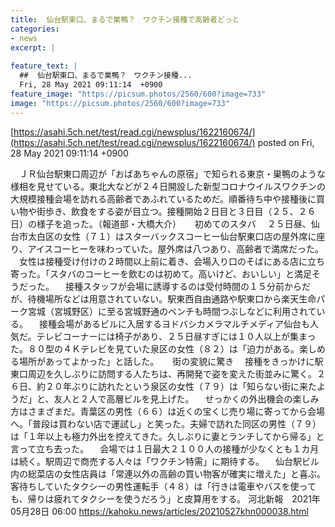 ```yaml
---
title:  仙台駅東口、まるで巣鴨？　ワクチン接種で高齢者どっと  
categories:
- news
excerpt: |
  
feature_text: |
  ##  仙台駅東口、まるで巣鴨？　ワクチン接種...
  Fri, 28 May 2021 09:11:14  +0900
feature_image: "https://picsum.photos/2560/600?image=733"
image: "https://picsum.photos/2560/600?image=733"
---
```


[https://asahi.5ch.net/test/read.cgi/newsplus/1622160674/](https://asahi.5ch.net/test/read.cgi/newsplus/1622160674/)
posted on Fri, 28 May 2021 09:11:14  +0900

<!--more-->

　ＪＲ仙台駅東口周辺が「おばあちゃんの原宿」で知られる東京・巣鴨のような様相を見せている。東北大などが２４日開設した新型コロナウイルスワクチンの大規模接種会場を訪れる高齢者であふれているためだ。順番待ち中や接種後に買い物や街歩き、飲食をする姿が目立つ。接種開始２日目と３日目（２５、２６日）の様子を追った。（報道部・大橋大介） 　 初めてのスタバ 　２５日昼、仙台市太白区の女性（７１）はスターバックスコーヒー仙台駅東口店の屋外席に座り、アイスコーヒーを味わっていた。屋外席は八つあり、高齢者で満席だった。 　女性は接種受け付けの２時間以上前に着き、会場入り口のそばにある店に立ち寄った。「スタバのコーヒーを飲むのは初めて。高いけど、おいしい」と満足そうだった。 　接種スタッフが会場に誘導するのは受付時間の１５分前からだが、待機場所などは用意されていない。駅東西自由通路や駅東口から楽天生命パーク宮城（宮城野区）に至る宮城野通のベンチも時間つぶしなどに利用されている。 　接種会場があるビルに入居するヨドバシカメラマルチメディア仙台も人気だ。テレビコーナーには椅子があり、２５日昼すぎには１０人以上が集まった。８０型の４Ｋテレビを見ていた泉区の女性（８２）は「迫力がある。楽しめる場所があってよかった」と話した。 　 街の変貌に驚き 　接種をきっかけに駅東口周辺を久しぶりに訪問する人たちは、再開発で姿を変えた街並みに驚く。２６日、約２０年ぶりに訪れたという泉区の女性（７９）は「知らない街に来たようだ」と、友人と２人で高層ビルを見上げた。 　せっかくの外出機会の楽しみ方はさまざまだ。青葉区の男性（６６）は近くの宝くじ売り場に寄ってから会場へ。「普段は買わない店で運試し」と笑った。夫婦で訪れた同区の男性（７９）は「１年以上も極力外出を控えてきた。久しぶりに妻とランチしてから帰る」と言って立ち去った。 　会場では１日最大２１００人の接種が少なくとも１カ月は続く。駅周辺で商売する人々は「ワクチン特需」に期待する。 　仙台駅ビル内の総菜店の女性店員は「常連以外の高齢の買い物客が確実に増えた」と喜ぶ。客待ちしていたタクシーの男性運転手（４８）は「行きは電車やバスを使っても、帰りは疲れてタクシーを使うだろう」と皮算用をする。 河北新報　2021年05月28日 06:00 https://kahoku.news/articles/20210527khn000038.html
